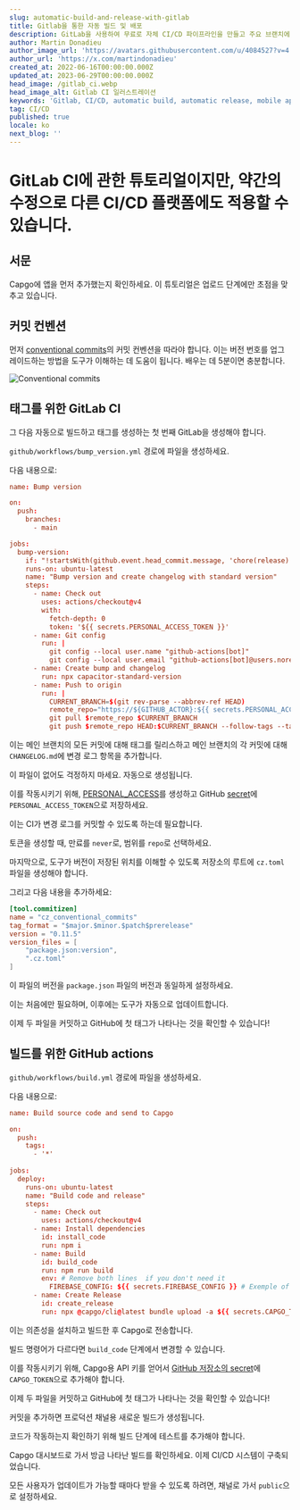 ```yaml
---
slug: automatic-build-and-release-with-gitlab
title: Gitlab을 통한 자동 빌드 및 배포
description: GitLab을 사용하여 무료로 자체 CI/CD 파이프라인을 만들고 주요 브랜치에 푸시할 때마다 애플리케이션을 배포하세요.
author: Martin Donadieu
author_image_url: 'https://avatars.githubusercontent.com/u/4084527?v=4'
author_url: 'https://x.com/martindonadieu'
created_at: 2022-06-16T00:00:00.000Z
updated_at: 2023-06-29T00:00:00.000Z
head_image: /gitlab_ci.webp
head_image_alt: Gitlab CI 일러스트레이션
keywords: 'Gitlab, CI/CD, automatic build, automatic release, mobile app updates'
tag: CI/CD
published: true
locale: ko
next_blog: ''
---
```


# GitLab CI에 관한 튜토리얼이지만, 약간의 수정으로 다른 CI/CD 플랫폼에도 적용할 수 있습니다.

## 서문

Capgo에 앱을 먼저 추가했는지 확인하세요. 이 튜토리얼은 업로드 단계에만 초점을 맞추고 있습니다.

## 커밋 컨벤션

먼저 [conventional commits](https://www.conventionalcommits.org/en/v1.0.0/)의 커밋 컨벤션을 따라야 합니다. 이는 버전 번호를 업그레이드하는 방법을 도구가 이해하는 데 도움이 됩니다. 배우는 데 5분이면 충분합니다.

![Conventional commits](/conventional_commits.webp)

## 태그를 위한 GitLab CI

그 다음 자동으로 빌드하고 태그를 생성하는 첫 번째 GitLab을 생성해야 합니다.

`github/workflows/bump_version.yml` 경로에 파일을 생성하세요.

다음 내용으로:

```toml
name: Bump version

on:
  push:
    branches:
      - main

jobs:
  bump-version:
    if: "!startsWith(github.event.head_commit.message, 'chore(release):')"
    runs-on: ubuntu-latest
    name: "Bump version and create changelog with standard version"
    steps:
      - name: Check out
        uses: actions/checkout@v4
        with:
          fetch-depth: 0
          token: '${{ secrets.PERSONAL_ACCESS_TOKEN }}'
      - name: Git config
        run: |
          git config --local user.name "github-actions[bot]"
          git config --local user.email "github-actions[bot]@users.noreply.github.com"
      - name: Create bump and changelog
        run: npx capacitor-standard-version
      - name: Push to origin
        run: |
          CURRENT_BRANCH=$(git rev-parse --abbrev-ref HEAD)
          remote_repo="https://${GITHUB_ACTOR}:${{ secrets.PERSONAL_ACCESS_TOKEN }}@github.com/${GITHUB_REPOSITORY}.git"
          git pull $remote_repo $CURRENT_BRANCH
          git push $remote_repo HEAD:$CURRENT_BRANCH --follow-tags --tags
```

이는 메인 브랜치의 모든 커밋에 대해 태그를 릴리스하고 메인 브랜치의 각 커밋에 대해 `CHANGELOG.md`에 변경 로그 항목을 추가합니다.

이 파일이 없어도 걱정하지 마세요. 자동으로 생성됩니다.

이를 작동시키기 위해, [PERSONAL_ACCESS](https://docs.github.com/en/authentication/keeping-your-account-and-data-secure/creating-a-personal-access-token/)를 생성하고 GitHub [secret](https://docs.github.com/en/actions/security-guides/encrypted-secrets "GitHub secrets")에 `PERSONAL_ACCESS_TOKEN`으로 저장하세요.

이는 CI가 변경 로그를 커밋할 수 있도록 하는데 필요합니다.

토큰을 생성할 때, 만료를 `never`로, 범위를 `repo`로 선택하세요.

마지막으로, 도구가 버전이 저장된 위치를 이해할 수 있도록 저장소의 루트에 `cz.toml` 파일을 생성해야 합니다.

그리고 다음 내용을 추가하세요:

```toml
[tool.commitizen]
name = "cz_conventional_commits"
tag_format = "$major.$minor.$patch$prerelease"
version = "0.11.5"
version_files = [
    "package.json:version",
    ".cz.toml"
]
```

이 파일의 버전을 `package.json` 파일의 버전과 동일하게 설정하세요.

이는 처음에만 필요하며, 이후에는 도구가 자동으로 업데이트합니다.

이제 두 파일을 커밋하고 GitHub에 첫 태그가 나타나는 것을 확인할 수 있습니다!

## 빌드를 위한 GitHub actions

`github/workflows/build.yml` 경로에 파일을 생성하세요.

다음 내용으로:

```toml
name: Build source code and send to Capgo

on:
  push:
    tags:
      - '*'
      
jobs:
  deploy:
    runs-on: ubuntu-latest
    name: "Build code and release"
    steps:
      - name: Check out
        uses: actions/checkout@v4
      - name: Install dependencies
        id: install_code
        run: npm i
      - name: Build
        id: build_code
        run: npm run build
        env: # Remove both lines  if you don't need it
          FIREBASE_CONFIG: ${{ secrets.FIREBASE_CONFIG }} # Exemple of env var coming from a secret
      - name: Create Release
        id: create_release
        run: npx @capgo/cli@latest bundle upload -a ${{ secrets.CAPGO_TOKEN }} -c production
```

이는 의존성을 설치하고 빌드한 후 Capgo로 전송합니다.

빌드 명령어가 다르다면 `build_code` 단계에서 변경할 수 있습니다.

이를 작동시키기 위해, Capgo용 API 키를 얻어서 [GitHub 저장소의 secret](https://docs.github.com/en/actions/security-guides/encrypted-secrets/)에 `CAPGO_TOKEN`으로 추가해야 합니다.

이제 두 파일을 커밋하고 GitHub에 첫 태그가 나타나는 것을 확인할 수 있습니다!

커밋을 추가하면 프로덕션 채널용 새로운 빌드가 생성됩니다.

코드가 작동하는지 확인하기 위해 빌드 단계에 테스트를 추가해야 합니다.

Capgo 대시보드로 가서 방금 나타난 빌드를 확인하세요. 이제 CI/CD 시스템이 구축되었습니다.

모든 사용자가 업데이트가 가능할 때마다 받을 수 있도록 하려면, 채널로 가서 `public`으로 설정하세요.